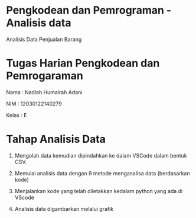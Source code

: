 # Pengkodean dan Pemrograman - Analisis data
Analisis Data Penjualan Barang

# Tugas Harian Pengkodean dan Pemrogaraman
Nama : Nadiah Humairah Adani

NIM : 12030122140279

Kelas : E

# Tahap Analisis Data
1. Mengolah data kemudian dipindahkan ke dalam VSCode dalam bentuk CSV.

2. Memulai analisis data dengan 9 metode menganalisa data (berdasarkan kode)

3. Menjalankan kode yang telah diletakkan kedalam python yang ada di VScode

4. Analisis data digambarkan melalui grafik
